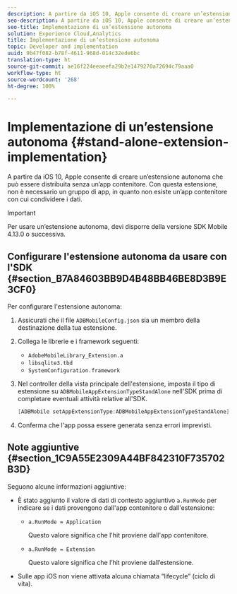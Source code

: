 ```yaml
---
description: A partire da iOS 10, Apple consente di creare un’estensione autonoma che può essere distribuita senza un’app contenitore. Con questa estensione, non è necessario un gruppo di app, in quanto non esiste un’app contenitore con cui condividere i dati.
seo-description: A partire da iOS 10, Apple consente di creare un’estensione autonoma che può essere distribuita senza un’app contenitore. Con questa estensione, non è necessario un gruppo di app, in quanto non esiste un’app contenitore con cui condividere i dati.
seo-title: Implementazione di un’estensione autonoma
solution: Experience Cloud,Analytics
title: Implementazione di un’estensione autonoma
topic: Developer and implementation
uuid: 9b47f082-b78f-4611-968d-014c32ede6bc
translation-type: ht
source-git-commit: ae16f224eeaeefa29b2e1479270a72694c79aaa0
workflow-type: ht
source-wordcount: '268'
ht-degree: 100%

---
```



# Implementazione di un’estensione autonoma {#stand-alone-extension-implementation}

A partire da iOS 10, Apple consente di creare un’estensione autonoma che può essere distribuita senza un’app contenitore. Con questa estensione, non è necessario un gruppo di app, in quanto non esiste un’app contenitore con cui condividere i dati.

>[!IMPORTANT]
>
>Per usare un’estensione autonoma, devi disporre della versione SDK Mobile 4.13.0 o successiva.

## Configurare l&#39;estensione autonoma da usare con l&#39;SDK {#section_B7A84603BB9D4B48BB46BE8D3B9E3CF0}

Per configurare l&#39;estensione autonoma:

1. Assicurati che il file `ADBMobileConfig.json` sia un membro della destinazione della tua estensione.
1. Collega le librerie e i framework seguenti:

   * `AdobeMobileLibrary_Extension.a`
   * `libsqlite3.tbd`
   * `SystemConfiguration.framework`

1. Nel controller della vista principale dell&#39;estensione, imposta il tipo di estensione su `ADBMobileAppExtensionTypeStandAlone` nell&#39;SDK prima di completare eventuali attività relative all&#39;SDK.

   ```objective-c
   [ADBMobile setAppExtensionType:ADBMobileAppExtensionTypeStandAlone];
   ```

1. Conferma che l&#39;app possa essere generata senza errori imprevisti.

## Note aggiuntive {#section_1C9A55E2309A44BF842310F735702B3D}

Seguono alcune informazioni aggiuntive:

* È stato aggiunto il valore di dati di contesto aggiuntivo `a.RunMode` per indicare se i dati provengono dall&#39;app contenitore o dall&#39;estensione:

   * `a.RunMode = Application`

      Questo valore significa che l&#39;hit proviene dall&#39;app contenitore.
   * `a.RunMode = Extension`

      Questo valore significa che l’hit proviene dall’estensione.

* Sulle app iOS non viene attivata alcuna chiamata “lifecycle” (ciclo di vita).

